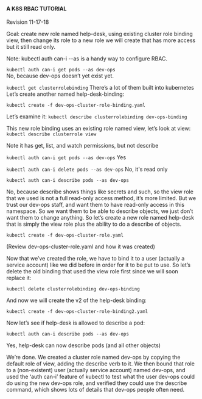 #### A K8S RBAC TUTORIAL
Revision 11-17-18 

Goal: create new role named help-desk, using existing cluster role binding view, then change its role to a new role we will create that has more access but it still read only.

Note: kubectl auth can-i <verb> <object> --as <object> is a handy way to configure RBAC.

`kubectl auth can-i get pods --as dev-ops`  
No, because dev-ops doesn’t yet exist yet. 

`kubectl get clusterrolebinding` 
There’s a lot of them built into kubernetes
Let’s create another named help-desk-binding:

`kubectl create -f dev-ops-cluster-role-binding.yaml` 

Let’s examine it:
`kubectl describe clusterrolebinding dev-ops-binding` 

This new role binding uses an existing role named view, let’s look at view:
`kubectl describe clusterrole view` 

Note it has get, list, and watch permissions, but not describe

`kubectl auth can-i get pods --as dev-ops` 
Yes

`kubectl auth can-i delete pods --as dev-ops` 
No, it's read only

`kubectl auth can-i describe pods --as dev-ops` 

No, because describe shows things like secrets and such, so the view role that we used is not a full read-only access method, it’s more limited. But we trust our dev-ops staff, and want them to have read-only access in this namespace. So we want them to be able to describe objects, we just don’t want them to change anything. So let’s create a new role named help-desk that is simply the view role plus the ability to do a describe of objects.

`kubectl create -f dev-ops-cluster-role.yaml` 

(Review dev-ops-cluster-role.yaml and how it was created)

Now that we’ve created the role, we have to bind it to a user (actually a service account) like we did before in order for it to be put to use. So let’s delete the old binding that used the view role first since we will soon replace it:

`kubectl delete clusterrolebinding dev-ops-binding` 

And now we will create the v2 of the help-desk binding:

`kubectl create -f dev-ops-cluster-role-binding2.yaml` 

Now let’s see if help-desk is allowed to describe a pod:

`kubectl auth can-i describe pods --as dev-ops` 

Yes, help-desk can now describe pods (and all other objects)

We’re done. We created a cluster role named dev-ops by copying the default role of view,  adding the describe verb to it. We then bound that role to a (non-existent) user (actually service account) named dev-ops, and used the ‘auth can-i’ feature of kubectl to test what the user dev-ops could do using the new dev-ops role, and verified they could use the describe command, which shows lots of details that dev-ops people often need.  


